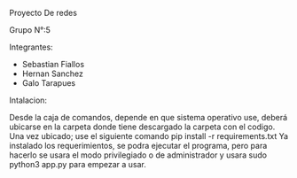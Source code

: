 Proyecto De redes

Grupo N°:5

Integrantes:
- Sebastian Fiallos
- Hernan Sanchez 
- Galo Tarapues

Intalacion:

Desde la caja de comandos, depende en que sistema operativo use, deberá ubicarse en la carpeta donde tiene descargado
la carpeta con el codigo.
Una vez ubicado; use el siguiente comando pip install -r requirements.txt
Ya instalado los requerimientos, se podra ejecutar el programa, pero para hacerlo se usara el modo privilegiado o de administrador y usara sudo python3 app.py para empezar a usar.
